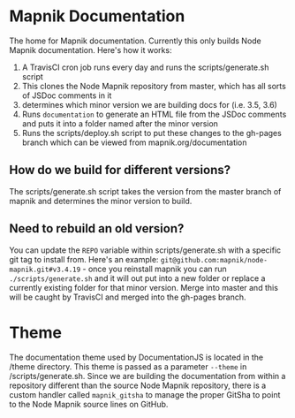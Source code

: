 # Mapnik Documentation

The home for Mapnik documentation. Currently this only builds Node Mapnik documentation. Here's how it works:

1. A TravisCI cron job runs every day and runs the scripts/generate.sh script
1. This clones the Node Mapnik repository from master, which has all sorts of JSDoc comments in it
1. determines which minor version we are building docs for (i.e. 3.5, 3.6)
1. Runs `documentation` to generate an HTML file from the JSDoc comments and puts it into a folder named after the minor version
1. Runs the scripts/deploy.sh script to put these changes to the gh-pages branch which can be viewed from mapnik.org/documentation

## How do we build for different versions?

The scripts/generate.sh script takes the version from the master branch of mapnik and determines the minor version to build.

## Need to rebuild an old version?

You can update the `REPO` variable within scripts/generate.sh with a specific git tag to install from. Here's an example: `git@github.com:mapnik/node-mapnik.git#v3.4.19` - once you reinstall mapnik you can run `./scripts/generate.sh` and it will out put into a new folder or replace a currently existing folder for that minor version. Merge into master and this will be caught by TravisCI and merged into the gh-pages branch.

# Theme

The documentation theme used by DocumentationJS is located in the /theme directory. This theme is passed as a parameter `--theme` in /scripts/generate.sh. Since we are building the documentation from within a repository different than the source Node Mapnik repository, there is a custom handler called `mapnik_gitsha` to manage the proper GitSha to point to the Node Mapnik source lines on GitHub. 
